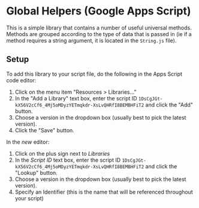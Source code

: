 # Global Helpers (Google Apps Script)

This is a simple library that contains a number of useful universal methods. Methods are grouped according to the type of data that is passed in (ie if a method requires a string argument, it is located in the `String.js` file).

## Setup

To add this library to your script file, do the following in the Apps Script code editor:

1. Click on the menu item "Resources > Libraries..."
2. In the "Add a Library" text box, enter the script ID `1DsCgJGt-kX56V2cCf6_4Mj5oMDyzYETmqkdr-XsLvQHRfI8BEMBHFiT2` and click the "Add" button.
3. Choose a version in the dropdown box (usually best to pick the latest version).
4. Click the "Save" button.

In the _new_ editor:

1. Click on the plus sign next to _Libraries_
2. In the _Script ID_ text box, enter the script ID `1DsCgJGt-kX56V2cCf6_4Mj5oMDyzYETmqkdr-XsLvQHRfI8BEMBHFiT2` and click the "Lookup" button.
3. Choose a version in the dropdown box (usually best to pick the latest version).
4. Specify an Identifier (this is the name that will be referenced throughout your script)
